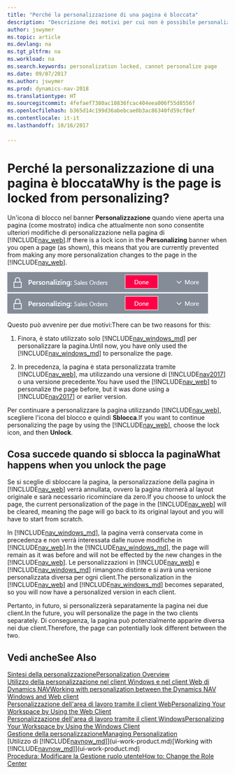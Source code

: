 ```yaml
---
title: "Perché la personalizzazione di una pagina è bloccata"
description: "Descrizione dei motivi per cui non è possibile personalizzare una pagina e delle azioni che è possibile intraprendere per sbloccare la pagina e personalizzarla."
author: jswymer
ms.topic: article
ms.devlang: na
ms.tgt_pltfrm: na
ms.workload: na
ms.search.keywords: personalization locked, cannot personalize page
ms.date: 09/07/2017
ms.author: jswymer
ms.prod: dynamics-nav-2018
ms.translationtype: HT
ms.sourcegitcommit: 4fefaef7380ac10836fcac404eea006f55d8556f
ms.openlocfilehash: b365d14c199d36abebcae0b3ac86340fd59cf8ef
ms.contentlocale: it-it
ms.lasthandoff: 10/16/2017

---
```

# <a name="why-is-the-page-is-locked-from-personalizing"></a><span data-ttu-id="f1a85-103">Perché la personalizzazione di una pagina è bloccata</span><span class="sxs-lookup"><span data-stu-id="f1a85-103">Why is the page is locked from personalizing?</span></span>
<span data-ttu-id="f1a85-104">Un'icona di blocco nel banner **Personalizzazione** quando viene aperta una pagina (come mostrato) indica che attualmente non sono consentite ulteriori modifiche di personalizzazione nella pagina di [!INCLUDE[nav_web](includes/nav_web_md.md)].</span><span class="sxs-lookup"><span data-stu-id="f1a85-104">If there is a lock icon in the **Personalizing** banner when you open a page (as shown), this means that you are currently prevented from making any more personalization changes to the page in the [!INCLUDE[nav_web](includes/nav_web_md.md)].</span></span>

<span data-ttu-id="f1a85-105">![Blocco della personalizzazione](media/personalization-locked.png "Blocco della personalizzazione")</span><span class="sxs-lookup"><span data-stu-id="f1a85-105">![Personalize Lock](media/personalization-locked.png "Personalize lock")</span></span>

<span data-ttu-id="f1a85-106">Questo può avvenire per due motivi:</span><span class="sxs-lookup"><span data-stu-id="f1a85-106">There can be two reasons for this:</span></span>
1.  <span data-ttu-id="f1a85-107">Finora, è stato utilizzato solo [!INCLUDE[nav_windows_md](includes/nav_windows_md.md)] per personalizzare la pagina.</span><span class="sxs-lookup"><span data-stu-id="f1a85-107">Until now, you have only used the [!INCLUDE[nav_windows_md](includes/nav_windows_md.md)] to personalize the page.</span></span>

2. <span data-ttu-id="f1a85-108">In precedenza, la pagina è stata personalizzata tramite [!INCLUDE[nav_web](includes/nav_web_md.md)], ma utilizzando una versione di [!INCLUDE[nav2017](includes/nav2017.md)] o una versione precedente.</span><span class="sxs-lookup"><span data-stu-id="f1a85-108">You have used the [!INCLUDE[nav_web](includes/nav_web_md.md)] to personalize the page before, but it was done using a [!INCLUDE[nav2017](includes/nav2017.md)] or earlier version.</span></span>   

<span data-ttu-id="f1a85-109">Per continuare a personalizzare la pagina utilizzando [!INCLUDE[nav_web](includes/nav_web_md.md)], scegliere l'icona del blocco e quindi **Sblocca**.</span><span class="sxs-lookup"><span data-stu-id="f1a85-109">If you want to continue personalizing the page by using the [!INCLUDE[nav_web](includes/nav_web_md.md)], choose the lock icon, and then **Unlock**.</span></span>

## <a name="what-happens-when-you-unlock-the-page"></a><span data-ttu-id="f1a85-110">Cosa succede quando si sblocca la pagina</span><span class="sxs-lookup"><span data-stu-id="f1a85-110">What happens when you unlock the page</span></span>
<span data-ttu-id="f1a85-111">Se si sceglie di sbloccare la pagina, la personalizzazione della pagina in [!INCLUDE[nav_web](includes/nav_web_md.md)] verrà annullata, ovvero la pagina ritornerà al layout originale e sarà necessario ricominciare da zero.</span><span class="sxs-lookup"><span data-stu-id="f1a85-111">If you choose to unlock the page, the current personalization of the page in the [!INCLUDE[nav_web](includes/nav_web_md.md)] will be cleared, meaning the page will go back to its original layout and you will have to start from scratch.</span></span>

<span data-ttu-id="f1a85-112">In [!INCLUDE[nav_windows_md](includes/nav_windows_md.md)], la pagina verrà conservata come in precedenza e non verrà interessata dalle nuove modifiche in [!INCLUDE[nav_web](includes/nav_web_md.md)].</span><span class="sxs-lookup"><span data-stu-id="f1a85-112">In the [!INCLUDE[nav_windows_md](includes/nav_windows_md.md)], the page will remain as it was before and will not be effected by the new changes in the [!INCLUDE[nav_web](includes/nav_web_md.md)].</span></span> <span data-ttu-id="f1a85-113">Le personalizzazioni in [!INCLUDE[nav_web](includes/nav_web_md.md)] e [!INCLUDE[nav_windows_md](includes/nav_windows_md.md)] rimangono distinte e si avrà una versione personalizzata diversa per ogni client.</span><span class="sxs-lookup"><span data-stu-id="f1a85-113">The personalization in the [!INCLUDE[nav_web](includes/nav_web_md.md)] and [!INCLUDE[nav_windows_md](includes/nav_windows_md.md)] becomes separated, so you will now have a personalized version in each client.</span></span> 

<span data-ttu-id="f1a85-114">Pertanto, in futuro, si personalizzerà separatamente la pagina nei due client.</span><span class="sxs-lookup"><span data-stu-id="f1a85-114">In the future, you will personalize the page in the two clients separately.</span></span> <span data-ttu-id="f1a85-115">Di conseguenza, la pagina può potenzialmente apparire diversa nei due client.</span><span class="sxs-lookup"><span data-stu-id="f1a85-115">Therefore, the page can potentially look different between the two.</span></span>

## <a name="see-also"></a><span data-ttu-id="f1a85-116">Vedi anche</span><span class="sxs-lookup"><span data-stu-id="f1a85-116">See Also</span></span>
[<span data-ttu-id="f1a85-117">Sintesi della personalizzazione</span><span class="sxs-lookup"><span data-stu-id="f1a85-117">Personalization Overview</span></span>](ui-personalization-overview.md)  
[<span data-ttu-id="f1a85-118">Utilizzo della personalizzazione nel client Windows e nel client Web di Dynamics NAV</span><span class="sxs-lookup"><span data-stu-id="f1a85-118">Working with personalization between the Dynamics NAV Windows and Web client</span></span>](ui-personalization-overview.md#PersonalizationWinWeb)  
[<span data-ttu-id="f1a85-119">Personalizzazione dell'area di lavoro tramite il client Web</span><span class="sxs-lookup"><span data-stu-id="f1a85-119">Personalizing Your Workspace by Using the Web Client</span></span>](ui-personalization-user.md)  
[<span data-ttu-id="f1a85-120">Personalizzazione dell'area di lavoro tramite il client Windows</span><span class="sxs-lookup"><span data-stu-id="f1a85-120">Personalizing Your Workspace by Using the Windows Client</span></span>](ui-personalization-windows-client.md)  
[<span data-ttu-id="f1a85-121">Gestione della personalizzazione</span><span class="sxs-lookup"><span data-stu-id="f1a85-121">Managing Personalization</span></span>](ui-personalization-manage.md)  
<span data-ttu-id="f1a85-122">[Utilizzo di [!INCLUDE[navnow_md](includes/navnow_md.md)]](ui-work-product.md)</span><span class="sxs-lookup"><span data-stu-id="f1a85-122">[Working with [!INCLUDE[navnow_md](includes/navnow_md.md)]](ui-work-product.md)</span></span>  
[<span data-ttu-id="f1a85-123">Procedura: Modificare la Gestione ruolo utente</span><span class="sxs-lookup"><span data-stu-id="f1a85-123">How to: Change the Role Center</span></span>](change-role.md)  

